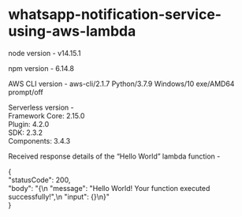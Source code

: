 # whatsapp-notification-service-using-aws-lambda

node version - v14.15.1

npm version - 6.14.8

AWS CLI version - aws-cli/2.1.7 Python/3.7.9 Windows/10 exe/AMD64 prompt/off

Serverless version - <br/>
Framework Core: 2.15.0 <br/>
Plugin: 4.2.0 <br/>
SDK: 2.3.2 <br/>
Components: 3.4.3 <br/>

Received response details of the “Hello World” lambda function - <br/>

{ <br/>
    "statusCode": 200, <br/>
    "body": "{\n  \"message\": \"Hello World! Your function executed successfully!\",\n  \"input\": {}\n}" <br/>
}
